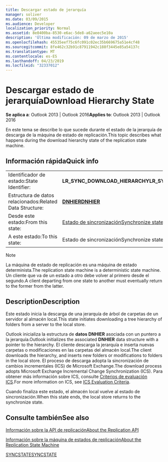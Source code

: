 ```yaml
---
title: Descargar estado de jerarquía
manager: soliver
ms.date: 03/09/2015
ms.audience: Developer
localization_priority: Normal
ms.assetid: 8e0400ba-8530-e6ac-5de8-a62aeec5e10a
description: 'Última modificación: 09 de marzo de 2015'
ms.openlocfilehash: 45535eef75c6fc091c02ec35b669675a51e4cf48
ms.sourcegitcommit: 8fe462c32b91c87911942c188f3445e85a54137c
ms.translationtype: MT
ms.contentlocale: es-ES
ms.lasthandoff: 04/23/2019
ms.locfileid: "32337012"
---
```

# <a name="download-hierarchy-state"></a><span data-ttu-id="89322-103">Descargar estado de jerarquía</span><span class="sxs-lookup"><span data-stu-id="89322-103">Download Hierarchy State</span></span>

  
  
<span data-ttu-id="89322-104">**Se aplica a**: Outlook 2013 | Outlook 2016</span><span class="sxs-lookup"><span data-stu-id="89322-104">**Applies to**: Outlook 2013 | Outlook 2016</span></span> 
  
 <span data-ttu-id="89322-105">En este tema se describe lo que sucede durante el estado de la jerarquía de descarga de la máquina de estado de replicación.</span><span class="sxs-lookup"><span data-stu-id="89322-105">This topic describes what happens during the download hierarchy state of the replication state machine.</span></span> 
  
## <a name="quick-info"></a><span data-ttu-id="89322-106">Información rápida</span><span class="sxs-lookup"><span data-stu-id="89322-106">Quick info</span></span>

|||
|:-----|:-----|
|<span data-ttu-id="89322-107">Identificador de estado:</span><span class="sxs-lookup"><span data-stu-id="89322-107">State Identifier:</span></span>  <br/> |<span data-ttu-id="89322-108">**LR_SYNC_DOWNLOAD_HIERARCHY**</span><span class="sxs-lookup"><span data-stu-id="89322-108">**LR_SYNC_DOWNLOAD_HIERARCHY**</span></span> <br/> |
|<span data-ttu-id="89322-109">Estructura de datos relacionados:</span><span class="sxs-lookup"><span data-stu-id="89322-109">Related Data Structure:</span></span>  <br/> |<span data-ttu-id="89322-110">**[DNHIER](dnhier.md)**</span><span class="sxs-lookup"><span data-stu-id="89322-110">**[DNHIER](dnhier.md)**</span></span> <br/> |
|<span data-ttu-id="89322-111">Desde este estado:</span><span class="sxs-lookup"><span data-stu-id="89322-111">From this state:</span></span>  <br/> |[<span data-ttu-id="89322-112">Estado de sincronización</span><span class="sxs-lookup"><span data-stu-id="89322-112">Synchronize state</span></span>](synchronize-state.md) <br/> |
|<span data-ttu-id="89322-113">A este estado:</span><span class="sxs-lookup"><span data-stu-id="89322-113">To this state:</span></span>  <br/> |<span data-ttu-id="89322-114">Estado de sincronización</span><span class="sxs-lookup"><span data-stu-id="89322-114">Synchronize state</span></span>  <br/> |
   
> [!NOTE]
> <span data-ttu-id="89322-115">La máquina de estado de replicación es una máquina de estado determinista.</span><span class="sxs-lookup"><span data-stu-id="89322-115">The replication state machine is a deterministic state machine.</span></span> <span data-ttu-id="89322-116">Un cliente que va de un estado a otro debe volver al primero desde el segundo.</span><span class="sxs-lookup"><span data-stu-id="89322-116">A client departing from one state to another must eventually return to the former from the latter.</span></span> 
  
## <a name="description"></a><span data-ttu-id="89322-117">Description</span><span class="sxs-lookup"><span data-stu-id="89322-117">Description</span></span>

<span data-ttu-id="89322-118">Este estado inicia la descarga de una jerarquía de árbol de carpetas de un servidor al almacén local.</span><span class="sxs-lookup"><span data-stu-id="89322-118">This state initiates downloading a tree hierarchy of folders from a server to the local store.</span></span> 
  
<span data-ttu-id="89322-119">Outlook inicializa la estructura de **datos DNHIER** asociada con un puntero a la jerarquía.</span><span class="sxs-lookup"><span data-stu-id="89322-119">Outlook initializes the associated **DNHIER** data structure with a pointer to the hierarchy.</span></span> <span data-ttu-id="89322-120">El cliente descarga la jerarquía e inserta nuevas carpetas o modificaciones en las carpetas del almacén local.</span><span class="sxs-lookup"><span data-stu-id="89322-120">The client downloads the hierarchy, and inserts new folders or modifications to folders in the local store.</span></span> <span data-ttu-id="89322-121">El proceso de descarga adopta la sincronización de cambios incrementales (ICS) de Microsoft Exchange.</span><span class="sxs-lookup"><span data-stu-id="89322-121">The download process adopts Microsoft Exchange Incremental Change Synchronization (ICS).</span></span> <span data-ttu-id="89322-122">Para obtener más información sobre ICS, consulte [Criterios de evaluación ICS](https://msdn.microsoft.com/library/aa579252%28EXCHG.80%29.aspx).</span><span class="sxs-lookup"><span data-stu-id="89322-122">For more information on ICS, see [ICS Evaluation Criteria](https://msdn.microsoft.com/library/aa579252%28EXCHG.80%29.aspx).</span></span>
  
<span data-ttu-id="89322-123">Cuando finaliza este estado, el almacén local vuelve al estado de sincronización.</span><span class="sxs-lookup"><span data-stu-id="89322-123">When this state ends, the local store returns to the synchronize state.</span></span>
  
## <a name="see-also"></a><span data-ttu-id="89322-124">Consulte también</span><span class="sxs-lookup"><span data-stu-id="89322-124">See also</span></span>



[<span data-ttu-id="89322-125">Información sobre la API de replicación</span><span class="sxs-lookup"><span data-stu-id="89322-125">About the Replication API</span></span>](about-the-replication-api.md)
  
[<span data-ttu-id="89322-126">Información sobre la máquina de estados de replicación</span><span class="sxs-lookup"><span data-stu-id="89322-126">About the Replication State Machine</span></span>](about-the-replication-state-machine.md)
  
[<span data-ttu-id="89322-127">SYNCSTATE</span><span class="sxs-lookup"><span data-stu-id="89322-127">SYNCSTATE</span></span>](syncstate.md)

